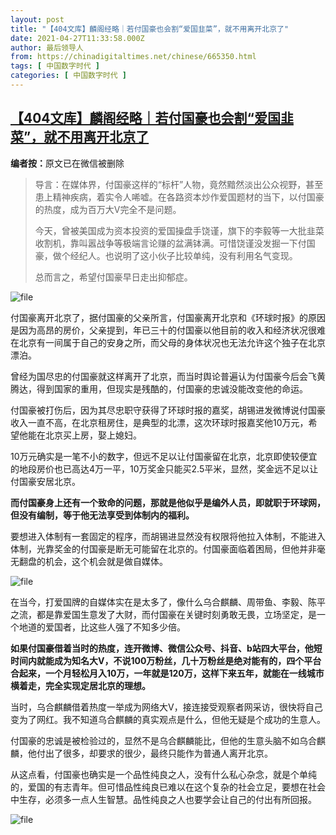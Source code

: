 ```yaml
---
layout: post
title: "【404文库】麟阁经略｜若付国豪也会割“爱国韭菜”，就不用离开北京了"
date: 2021-04-27T11:33:58.000Z
author: 最后领导人
from: https://chinadigitaltimes.net/chinese/665350.html
tags: [ 中国数字时代 ]
categories: [ 中国数字时代 ]
---
```

<!--1619523238000-->
[【404文库】麟阁经略｜若付国豪也会割“爱国韭菜”，就不用离开北京了](https://chinadigitaltimes.net/chinese/665350.html)
------

<div>
<p><strong>编者按：</strong>原文已在微信被删除</p><blockquote><p>导言：在媒体界，付国豪这样的“标杆”人物，竟然黯然淡出公众视野，甚至患上精神疾病，着实令人唏嘘。在各路资本炒作爱国题材的当下，以付国豪的热度，成为百万大V完全不是问题。</p><p>今天，曾被美国成为资本投资的爱国操盘手饶谨，旗下的李毅等一大批韭菜收割机，靠叫嚣战争等极端言论赚的盆满钵满。可惜饶谨没发掘一下付国豪，做个经纪人。也说明了这小伙子比较单纯，没有利用名气变现。</p><p>总而言之，希望付国豪早日走出抑郁症。</p></blockquote><p><img src="https://chinadigitaltimes.net/chinese/files/2021/04/image-1619522804510.png" alt="file" /></p><p>付国豪离开北京了，据付国豪的父亲所言，付国豪离开北京和《环球时报》的原因是因为高昂的房价，父亲提到，年已三十的付国豪以他目前的收入和经济状况很难在北京有一间属于自己的安身之所，而父母的身体状况也无法允许这个独子在北京漂泊。</p><p>曾经为国尽忠的付国豪就这样离开了北京，而当时舆论普遍认为付国豪今后会飞黄腾达，得到国家的重用，但现实是残酷的，付国豪的忠诚没能改变他的命运。</p><p>付国豪被打伤后，因为其尽忠职守获得了环球时报的嘉奖，胡锡进发微博说付国豪收入一直不高，在北京租房住，是典型的北漂，这次环球时报嘉奖他10万元，希望他能在北京买上房，娶上媳妇。</p><p>10万元确实是一笔不小的数字，但远不足以让付国豪留在北京，北京即使较便宜的地段房价也已高达4万一平，10万奖金只能买2.5平米，显然，奖金远不足以让付国豪安居北京。</p><p><strong>而付国豪身上还有一个致命的问题，那就是他似乎是编外人员，即就职于环球网，但没有编制，等于他无法享受到体制内的福利。</strong></p><p>要想进入体制有一套固定的程序，而胡锡进显然没有权限将他拉入体制，不能进入体制，光靠奖金的付国豪是断无可能留在北京的。付国豪面临着困局，但他并非毫无翻盘的机会，这个机会就是做自媒体。</p><p><img src="https://chinadigitaltimes.net/chinese/files/2021/04/image-1619523216322.png" alt="file" /></p><p>在当今，打爱国牌的自媒体实在是太多了，像什么乌合麒麟、周带鱼、李毅、陈平之流，都是靠爱国生意发了大财，而付国豪在关键时刻勇敢无畏，立场坚定，是一个地道的爱国者，比这些人强了不知多少倍。</p><p><strong>如果付国豪借着当时的热度，连开微博、微信公众号、抖音、b站四大平台，他短时间内就能成为知名大V，不说100万粉丝，几十万粉丝是绝对能有的，四个平台合起来，一个月轻松月入10万，一年就是120万，这样下来五年，就能在一线城市横着走，完全实现定居北京的理想。</strong></p><p>当时，乌合麒麟借着热度一举成为网络大V，接连接受观察者网采访，很快将自己变为了网红。我不知道乌合麒麟的真实观点是什么，但他无疑是个成功的生意人。</p><p>付国豪的忠诚是被检验过的，显然不是乌合麒麟能比，但他的生意头脑不如乌合麒麟，他付出了很多，却要求的很少，最终只能作为普通人离开北京。</p><p>从这点看，付国豪也确实是一个品性纯良之人，没有什么私心杂念，就是个单纯的，爱国的有志青年。但可惜品性纯良已难以在这个复杂的社会立足，要想在社会中生存，必须多一点人生智慧。品性纯良之人也要学会让自己的付出有所回报。</p><p><img src="https://chinadigitaltimes.net/chinese/files/2021/04/image-1619522883491.png" alt="file" /></p>
</div>
